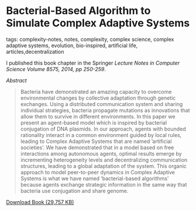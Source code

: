 # Bacterial-Based Algorithm to Simulate Complex Adaptive Systems

tags: complexity-notes, notes, complexity, complex science, complex adaptive systems, evolution, bio-inspired, artificial life, articles,decentralization

I published this book chapter in the Springer *Lecture Notes in Computer Science Volume 8575, 2014, pp 250-259*.

*Abstract*

> Bacteria have demonstrated an amazing capacity to overcome environmental changes by collective adaptation through genetic exchanges. Using a distributed communication system and sharing individual strategies, bacteria propagate mutations as innovations that allow them to survive in different environments. In this paper we present an agent-based model which is inspired by bacterial conjugation of DNA plasmids. In our approach, agents with bounded rationality interact in a common environment guided by local rules, leading to Complex Adaptive Systems that are named ’artificial societies’. We have demonstrated that in a model based on free interactions among autonomous agents, optimal results emerge by incrementing heterogeneity levels and decentralizing communication structures, leading to a global adaptation of the system. This organic approach to model peer-to-peer dynamics in Complex Adaptive Systems is what we have named ‘bacterial-based algorithms’ because agents exchange strategic information in the same way that bacteria use conjugation and share genome. 

[Download Book (29,757 KB)](https://link.springer.com/chapter/10.1007%2F978-3-319-08864-8_24)
